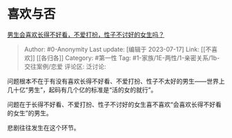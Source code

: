 # 喜欢与否
[男生会喜欢长得不好看，不爱打扮，性子不讨好的女生吗？](https://www.zhihu.com/question/397263752/answer/1481787785)

> Author: #0-Anonymity
> Last update: [编辑于 2023-07-17]
> Link: [[不喜欢]] [[各归各]]
> Category: #第一性
> Tag: #1-家族/1E-两性/1-亲密关系/1b-交往案例/恋爱
> 评论区:
> 泛讨论:

问题根本不在于有没有喜欢长得不好看、不爱打扮、性子不太好的男生——世界上几十亿“男生”，起码有几个亿的标准是“活的女的就行”。

问题在于长得不好看、不爱打扮、性子不讨好的女生喜不喜欢“会喜欢长得不好看的女生”的男生。

悲剧往往发生在这个环节。
